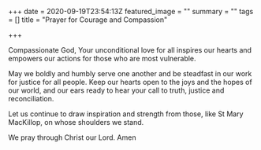 +++
date = 2020-09-19T23:54:13Z
featured_image = ""
summary = ""
tags = []
title = "Prayer for Courage and Compassion"

+++

Compassionate God, Your unconditional love for all inspires our hearts and empowers our actions for those who are most vulnerable. 

May we boldly and humbly serve one another and be steadfast in our work for justice for all people. Keep our hearts open to the joys and the hopes of our world, and our ears ready to hear your call to truth, justice and reconciliation.

Let us continue to draw inspiration and strength from those, like St Mary MacKillop, on whose shoulders we stand. 

We pray through Christ our Lord. Amen
